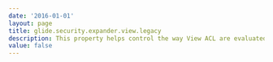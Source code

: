 ```yaml
---
date: '2016-01-01'
layout: page
title: glide.security.expander.view.legacy
description: This property helps control the way View ACL are evaluated. Setting this property to true will have legacy behavior. Setting this property to false will have the new behavior, which better honor ACL on tables which make up the View. However like before ACL created on View will always override the underlying ACL on tables.
value: false
---
```

